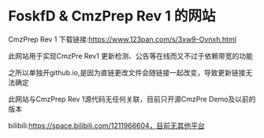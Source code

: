 # FoskfD & CmzPrep Rev 1 的网站
CmzPrep Rev 1 下载链接:https://www.123pan.com/s/3xw9-Ovnxh.html

此网站用于实现CmzPre Rev1 更新检测、公告等在线而又不过于依赖带宽的功能

之所以单独开github.io,是因为直链更改文件会随链接一起改变，导致更新链接无法确定

此网站与CmzPrep Rev 1源代码无任何关联，目前只开源CmzPre Demo及以前的版本

bilibili:https://space.bilibili.com/1211966604，目前无其他平台
